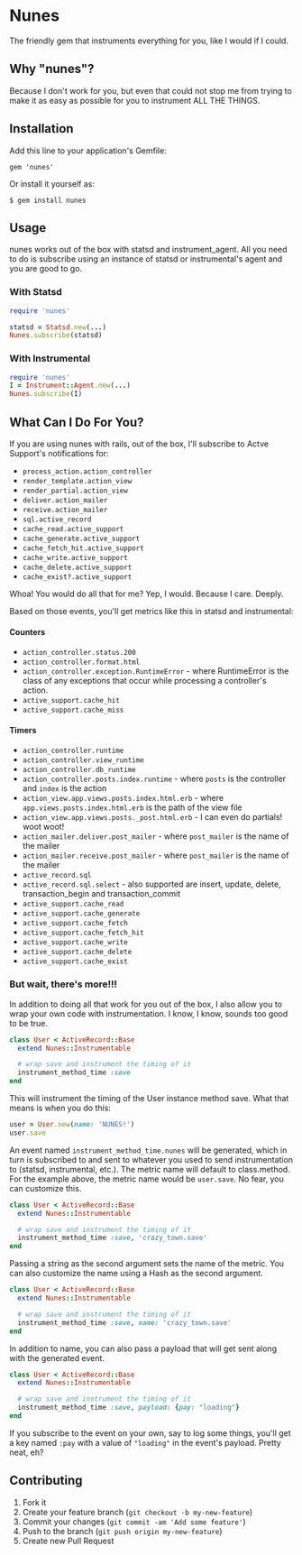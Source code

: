 # Nunes

The friendly gem that instruments everything for you, like I would if I could.

## Why "nunes"?

Because I don't work for you, but even that could not stop me from trying to make it as easy as possible for you to instrument ALL THE THINGS.

## Installation

Add this line to your application's Gemfile:

    gem 'nunes'

Or install it yourself as:

    $ gem install nunes

## Usage

nunes works out of the box with statsd and instrument_agent. All you need to do is subscribe using an instance of statsd or instrumental's agent and you are good to go.

### With Statsd

```ruby
require 'nunes'

statsd = Statsd.new(...)
Nunes.subscribe(statsd)
```

### With Instrumental

```ruby
require 'nunes'
I = Instrument::Agent.new(...)
Nunes.subscribe(I)
```

## What Can I Do For You?

If you are using nunes with rails, out of the box, I'll subscribe to Actve Support's notifications for:

* `process_action.action_controller`
* `render_template.action_view`
* `render_partial.action_view`
* `deliver.action_mailer`
* `receive.action_mailer`
* `sql.active_record`
* `cache_read.active_support`
* `cache_generate.active_support`
* `cache_fetch_hit.active_support`
* `cache_write.active_support`
* `cache_delete.active_support`
* `cache_exist?.active_support`

Whoa! You would do all that for me? Yep, I would. Because I care. Deeply.

Based on those events, you'll get metrics like this in statsd and instrumental:

#### Counters

* `action_controller.status.200`
* `action_controller.format.html`
* `action_controller.exception.RuntimeError` - where RuntimeError is the class of any exceptions that occur while processing a controller's action.
* `active_support.cache_hit`
* `active_support.cache_miss`

#### Timers

* `action_controller.runtime`
* `action_controller.view_runtime`
* `action_controller.db_runtime`
* `action_controller.posts.index.runtime` - where `posts` is the controller and `index` is the action
* `action_view.app.views.posts.index.html.erb` - where `app.views.posts.index.html.erb` is the path of the view file
* `action_view.app.views.posts._post.html.erb` - I can even do partials! woot woot!
* `action_mailer.deliver.post_mailer` - where `post_mailer` is the name of the mailer
* `action_mailer.receive.post_mailer` - where `post_mailer` is the name of the mailer
* `active_record.sql`
* `active_record.sql.select` - also supported are insert, update, delete, transaction_begin and transaction_commit
* `active_support.cache_read`
* `active_support.cache_generate`
* `active_support.cache_fetch`
* `active_support.cache_fetch_hit`
* `active_support.cache_write`
* `active_support.cache_delete`
* `active_support.cache_exist`

### But wait, there's more!!!

In addition to doing all that work for you out of the box, I also allow you to wrap your own code with instrumentation. I know, I know, sounds too good to be true.

```ruby
class User < ActiveRecord::Base
  extend Nunes::Instrumentable

  # wrap save and instrument the timing of it
  instrument_method_time :save
end
```

This will instrument the timing of the User instance method save. What that means is when you do this:

```ruby
user = User.new(name: 'NUNES!')
user.save
```

An event named `instrument_method_time.nunes` will be generated, which in turn is subscribed to and sent to whatever you used to send instrumentation to (statsd, instrumental, etc.). The metric name will default to class.method. For the example above, the metric name would be `user.save`. No fear, you can customize this.

```ruby
class User < ActiveRecord::Base
  extend Nunes::Instrumentable

  # wrap save and instrument the timing of it
  instrument_method_time :save, 'crazy_town.save'
end
```

Passing a string as the second argument sets the name of the metric. You can also customize the name using a Hash as the second argument.

```ruby
class User < ActiveRecord::Base
  extend Nunes::Instrumentable

  # wrap save and instrument the timing of it
  instrument_method_time :save, name: 'crazy_town.save'
end
```

In addition to name, you can also pass a payload that will get sent along with the generated event.

```ruby
class User < ActiveRecord::Base
  extend Nunes::Instrumentable

  # wrap save and instrument the timing of it
  instrument_method_time :save, payload: {pay: "loading"}
end
```

If you subscribe to the event on your own, say to log some things, you'll get a key named `:pay` with a value of `"loading"` in the event's payload. Pretty neat, eh?

## Contributing

1. Fork it
2. Create your feature branch (`git checkout -b my-new-feature`)
3. Commit your changes (`git commit -am 'Add some feature'`)
4. Push to the branch (`git push origin my-new-feature`)
5. Create new Pull Request
